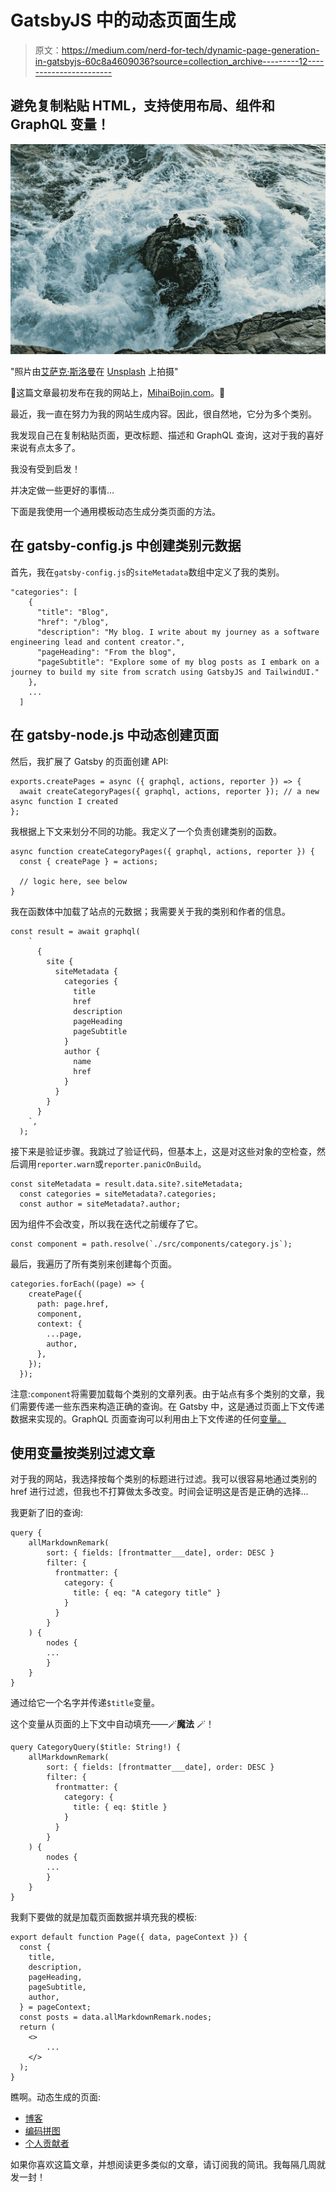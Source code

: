 # GatsbyJS 中的动态页面生成

> 原文：<https://medium.com/nerd-for-tech/dynamic-page-generation-in-gatsbyjs-60c8a4609036?source=collection_archive---------12----------------------->

## 避免复制粘贴 HTML，支持使用布局、组件和 GraphQL 变量！

![](img/8b2a087ae91a4cd8e8384a21c72b38c5.png)

"照片由[艾萨克·斯洛曼](https://unsplash.com/@isaac_slo?utm_source=unsplash&utm_medium=referral&utm_content=creditCopyText)在 [Unsplash](https://unsplash.com/s/photos/dynamic?utm_source=unsplash&utm_medium=referral&utm_content=creditCopyText) 上拍摄"

🔔这篇文章最初发布在我的网站上，[MihaiBojin.com](https://mihaibojin.com/personal-site/dynamic-page-generation-gatsbyjs?utm_source=Medium&utm_medium=organic&utm_campaign=rss)。🔔

最近，我一直在努力为我的网站生成内容。因此，很自然地，它分为多个类别。

我发现自己在复制粘贴页面，更改标题、描述和 GraphQL 查询，这对于我的喜好来说有点太多了。

我没有受到启发！

并决定做一些更好的事情…

下面是我使用一个通用模板动态生成分类页面的方法。

## 在 gatsby-config.js 中创建类别元数据

首先，我在`gatsby-config.js`的`siteMetadata`数组中定义了我的类别。

```
"categories": [
    {
      "title": "Blog",
      "href": "/blog",
      "description": "My blog. I write about my journey as a software engineering lead and content creator.",
      "pageHeading": "From the blog",
      "pageSubtitle": "Explore some of my blog posts as I embark on a journey to build my site from scratch using GatsbyJS and TailwindUI."
    },
    ...
  ]
```

## 在 gatsby-node.js 中动态创建页面

然后，我扩展了 Gatsby 的页面创建 API:

```
exports.createPages = async ({ graphql, actions, reporter }) => {
  await createCategoryPages({ graphql, actions, reporter }); // a new async function I created
};
```

我根据上下文来划分不同的功能。我定义了一个负责创建类别的函数。

```
async function createCategoryPages({ graphql, actions, reporter }) {
  const { createPage } = actions;

  // logic here, see below
}
```

我在函数体中加载了站点的元数据；我需要关于我的类别和作者的信息。

```
const result = await graphql(
    `
      {
        site {
          siteMetadata {
            categories {
              title
              href
              description
              pageHeading
              pageSubtitle
            }
            author {
              name
              href
            }
          }
        }
      }
    `,
  );
```

接下来是验证步骤。我跳过了验证代码，但基本上，这是对这些对象的空检查，然后调用`reporter.warn`或`reporter.panicOnBuild`。

```
const siteMetadata = result.data.site?.siteMetadata;
  const categories = siteMetadata?.categories;
  const author = siteMetadata?.author;
```

因为组件不会改变，所以我在迭代之前缓存了它。

```
const component = path.resolve(`./src/components/category.js`);
```

最后，我遍历了所有类别来创建每个页面。

```
categories.forEach((page) => {
    createPage({
      path: page.href,
      component,
      context: {
        ...page,
        author,
      },
    });
  });
```

注意:`component`将需要加载每个类别的文章列表。由于站点有多个类别的文章，我们需要传递一些东西来构造正确的查询。在 Gatsby 中，这是通过页面上下文传递数据来实现的。GraphQL 页面查询可以利用由上下文传递的任何[变量。](https://www.gatsbyjs.com/docs/how-to/querying-data/page-query/#how-to-add-query-variables-to-a-page-query)

## 使用变量按类别过滤文章

对于我的网站，我选择按每个类别的标题进行过滤。我可以很容易地通过类别的 href 进行过滤，但我也不打算做太多改变。时间会证明这是否是正确的选择…

我更新了旧的查询:

```
query {
    allMarkdownRemark(
        sort: { fields: [frontmatter___date], order: DESC }
        filter: {
          frontmatter: {
            category: {
              title: { eq: "A category title" }
            }
          }
        }
    ) {
        nodes {
        ...
        }
    }
}
```

通过给它一个名字并传递`$title`变量。

这个变量从页面的上下文中自动填充——🪄**魔法** 🪄！

```
query CategoryQuery($title: String!) {
    allMarkdownRemark(
        sort: { fields: [frontmatter___date], order: DESC }
        filter: {
          frontmatter: {
            category: {
              title: { eq: $title }
            }
          }
        }
    ) {
        nodes {
        ...
        }
    }
}
```

我剩下要做的就是加载页面数据并填充我的模板:

```
export default function Page({ data, pageContext }) {
  const {
    title,
    description,
    pageHeading,
    pageSubtitle,
    author,
  } = pageContext;
  const posts = data.allMarkdownRemark.nodes;
  return (
    <>
        ...
    </>
  );
}
```

瞧啊。动态生成的页面:

*   [博客](https://mihaibojin.com/blog?utm_source=Medium&utm_medium=organic&utm_campaign=rss)
*   [编码拼图](https://mihaibojin.com/coding-puzzles?utm_source=Medium&utm_medium=organic&utm_campaign=rss)
*   [个人贡献者](https://mihaibojin.com/ic?utm_source=Medium&utm_medium=organic&utm_campaign=rss)

如果你喜欢这篇文章，并想阅读更多类似的文章，请订阅我的简讯。我每隔几周就发一封！